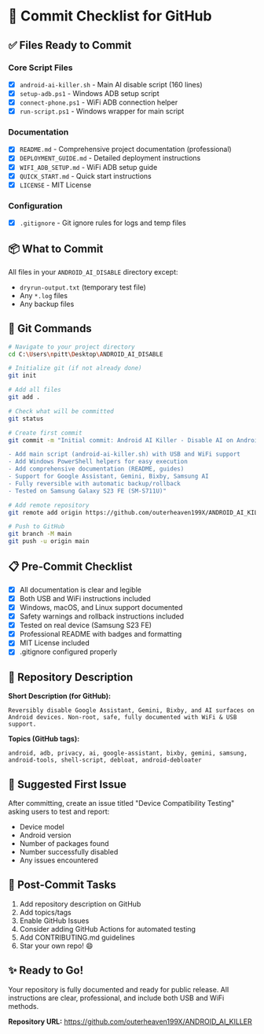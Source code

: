 # 🚀 Commit Checklist for GitHub

## ✅ Files Ready to Commit

### Core Script Files
- [x] `android-ai-killer.sh` - Main AI disable script (160 lines)
- [x] `setup-adb.ps1` - Windows ADB setup script
- [x] `connect-phone.ps1` - WiFi ADB connection helper
- [x] `run-script.ps1` - Windows wrapper for main script

### Documentation
- [x] `README.md` - Comprehensive project documentation (professional)
- [x] `DEPLOYMENT_GUIDE.md` - Detailed deployment instructions
- [x] `WIFI_ADB_SETUP.md` - WiFi ADB setup guide
- [x] `QUICK_START.md` - Quick start instructions
- [x] `LICENSE` - MIT License

### Configuration
- [x] `.gitignore` - Git ignore rules for logs and temp files

## 📦 What to Commit

All files in your `ANDROID_AI_DISABLE` directory except:
- `dryrun-output.txt` (temporary test file)
- Any `*.log` files
- Any backup files

## 🎯 Git Commands

```bash
# Navigate to your project directory
cd C:\Users\npitt\Desktop\ANDROID_AI_DISABLE

# Initialize git (if not already done)
git init

# Add all files
git add .

# Check what will be committed
git status

# Create first commit
git commit -m "Initial commit: Android AI Killer - Disable AI on Android devices

- Add main script (android-ai-killer.sh) with USB and WiFi support
- Add Windows PowerShell helpers for easy execution
- Add comprehensive documentation (README, guides)
- Support for Google Assistant, Gemini, Bixby, Samsung AI
- Fully reversible with automatic backup/rollback
- Tested on Samsung Galaxy S23 FE (SM-S711U)"

# Add remote repository
git remote add origin https://github.com/outerheaven199X/ANDROID_AI_KILLER.git

# Push to GitHub
git branch -M main
git push -u origin main
```

## 📋 Pre-Commit Checklist

- [x] All documentation is clear and legible
- [x] Both USB and WiFi instructions included
- [x] Windows, macOS, and Linux support documented
- [x] Safety warnings and rollback instructions included
- [x] Tested on real device (Samsung S23 FE)
- [x] Professional README with badges and formatting
- [x] MIT License included
- [x] .gitignore configured properly

## 🎨 Repository Description

**Short Description (for GitHub):**
```
Reversibly disable Google Assistant, Gemini, Bixby, and AI surfaces on Android devices. Non-root, safe, fully documented with WiFi & USB support.
```

**Topics (GitHub tags):**
```
android, adb, privacy, ai, google-assistant, bixby, gemini, samsung, android-tools, shell-script, debloat, android-debloater
```

## 📝 Suggested First Issue

After committing, create an issue titled "Device Compatibility Testing" asking users to test and report:
- Device model
- Android version
- Number of packages found
- Number successfully disabled
- Any issues encountered

## 🌟 Post-Commit Tasks

1. Add repository description on GitHub
2. Add topics/tags
3. Enable GitHub Issues
4. Consider adding GitHub Actions for automated testing
5. Add CONTRIBUTING.md guidelines
6. Star your own repo! 😄

## ✨ Ready to Go!

Your repository is fully documented and ready for public release. All instructions are clear, professional, and include both USB and WiFi methods.

**Repository URL:** https://github.com/outerheaven199X/ANDROID_AI_KILLER
